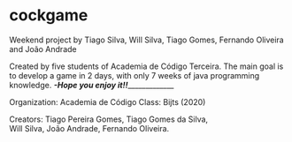 # cockgame
Weekend project by Tiago Silva, Will Silva, Tiago Gomes, Fernando Oliveira and João Andrade

Created by five students of Academia de Código Terceira. The main goal is to develop a game in 2 days, with only 7  weeks of java programming knowledge.
_______________________-Hope you enjoy it!!____________________________________

Organization:
	Academia de Código
Class:
Bijts (2020)

Creators:
Tiago Pereira Gomes, 
Tiago Gomes da Silva,  
Will Silva, 
João Andrade, 
Fernando Oliveira.

